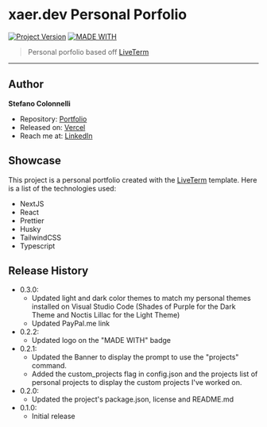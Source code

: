 # xaer.dev Personal Porfolio
[![Project Version][version-image]][version-url]
[![MADE WITH][Frontend-image]][Frontend-url]

> Personal porfolio based off [LiveTerm][liveterm-url]

---
## Author
**Stefano Colonnelli**
* Repository: [Portfolio][xaerdev-repo-url]
* Released on: [Vercel][vercel-url]
* Reach me at: [LinkedIn][linkedin-url]

## Showcase

This project is a personal portfolio created with the [LiveTerm][liveterm-url] template.
Here is a list of the technologies used:

* NextJS
* React
* Prettier
* Husky
* TailwindCSS
* Typescript

## Release History
* 0.3.0:
  * Updated light and dark color themes to match my personal themes installed on Visual Studio Code (Shades of Purple for the Dark Theme and Noctis Lillac for the Light Theme)
  * Updated PayPal.me link
* 0.2.2:
  * Updated logo on the "MADE WITH" badge
* 0.2.1:
  * Updated the Banner to display the prompt to use the "projects" command.
  * Added the custom_projects flag in config.json and the projects list of personal projects to display the custom projects I've worked on.
* 0.2.0:
  * Updated the project's package.json, license and README.md
* 0.1.0:
  * Initial release

[version-image]: https://img.shields.io/badge/Version-0.3.0-brightgreen?style=for-the-badge&logo=appveyor
[version-url]: https://img.shields.io/badge/version-0.3.0-green
[Frontend-image]: https://img.shields.io/badge/Made%20with-NextJS-green?style=for-the-badge&logo=nextdotjs
[Frontend-url]:  https://img.shields.io/badge/Made%20with-NextJS-green
[liveterm-url]: https://github.com/Cveinnt/LiveTerm
[xaerdev-repo]: Portfolio
[xaerdev-repo-url]: https://github.com/XAER/portfolio
[vercel-url]: https://vercel.com
[linkedin-url]: https://www.linkedin.com/in/colonnelli-stefano/